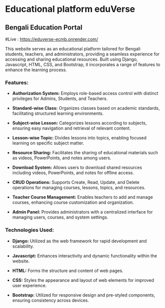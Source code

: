 # Educational platform eduVerse

## Bengali Education Portal

#Live : https://eduverse-ecmb.onrender.com/

This website serves as an educational platform tailored for Bengali students, teachers, and administrators, providing a seamless experience for accessing and sharing educational resources. Built using Django, Javascript, HTML, CSS, and Bootstrap, it incorporates a range of features to enhance the learning process.

### Features:

- **Authorization System:** Employs role-based access control with distinct privileges for Admins, Students, and Teachers.
  
- **Standard-wise Class:** Organizes classes based on academic standards, facilitating structured learning environments.
  
- **Subject-wise Lesson:** Categorizes lessons according to subjects, ensuring easy navigation and retrieval of relevant content.
  
- **Lesson-wise Topic:** Divides lessons into topics, enabling focused learning on specific subject matter.
  
- **Resource Sharing:** Facilitates the sharing of educational materials such as videos, PowerPoints, and notes among users.
  
- **Download System:** Allows users to download shared resources including videos, PowerPoints, and notes for offline access.
  
- **CRUD Operations:** Supports Create, Read, Update, and Delete operations for managing courses, lessons, topics, and resources.
  
- **Teacher Course Management:** Enables teachers to add and manage courses, enhancing course customization and organization.
  
- **Admin Panel:** Provides administrators with a centralized interface for managing users, courses, and system settings.

### Technologies Used:

- **Django:** Utilized as the web framework for rapid development and scalability.
  
- **Javascript:** Enhances interactivity and dynamic functionality within the website.
  
- **HTML:** Forms the structure and content of web pages.
  
- **CSS:** Styles the appearance and layout of web elements for improved user experience.
  
- **Bootstrap:** Utilized for responsive design and pre-styled components, ensuring consistency across devices.


